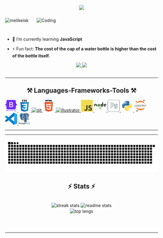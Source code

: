 

<h1 align="center">
    <img src="https://readme-typing-svg.herokuapp.com/?font=Righteous&size=35&center=true&vCenter=true&width=500&height=70&duration=4000&lines=+I'm+Melike+Işık!;" />
</h1>


<img align="right" alt="Coding" width="400" src="https://dl.openseauserdata.com/cache/originImage/files/6fc9db7cd1096f7a3f65930286db687a.gif">


<p align="left"> <img src="https://komarev.com/ghpvc/?username=melikeisk&label=Profile%20views&color=0e75b6&style=flat" alt="melikeisk" /> </p>
<br/>

<!-- - 🔭 I’m currently working on JavaScript -->

- 🌱 I’m currently learning **JavaScript**

- ⚡ Fun fact: **The cost of the cap of a water bottle is higher than the cost of the bottle itself.**

<div align="center"> 
  <a href="mailto:zmelikeisk@gmail.com">
    <img src="https://img.shields.io/badge/Gmail-333333?style=for-the-badge&logo=gmail&logoColor=red" />
  </a>
  <a href="https://linkedin.com/in/melike-isk-/" target="_blank">
    <img src="https://img.shields.io/badge/LinkedIn-0077B5?style=for-the-badge&logo=linkedin&logoColor=white" target="_blank" />
  </a>
</div>

 <br/>

 <hr/>

<h2 align="center">⚒️ Languages-Frameworks-Tools ⚒️</h2>
<p align="left">  <a href="https://getbootstrap.com" target="_blank" rel="noreferrer"> <img src="https://raw.githubusercontent.com/devicons/devicon/master/icons/bootstrap/bootstrap-plain-wordmark.svg" alt="bootstrap" width="40" height="40"/> </a> <a href="https://www.w3schools.com/css/" target="_blank" rel="noreferrer"> <img src="https://raw.githubusercontent.com/devicons/devicon/master/icons/css3/css3-original-wordmark.svg" alt="css3" width="40" height="40"/> </a> <a href="https://git-scm.com/" target="_blank" rel="noreferrer"> <img src="https://www.vectorlogo.zone/logos/git-scm/git-scm-icon.svg" alt="git" width="40" height="40"/> </a> <a href="https://www.w3.org/html/" target="_blank" rel="noreferrer"> <img src="https://raw.githubusercontent.com/devicons/devicon/master/icons/html5/html5-original-wordmark.svg" alt="html5" width="40" height="40"/> </a> <a href="https://www.adobe.com/in/products/illustrator.html" target="_blank" rel="noreferrer"> <img src="https://www.vectorlogo.zone/logos/adobe_illustrator/adobe_illustrator-icon.svg" alt="illustrator" width="40" height="40"/> </a> <a href="https://developer.mozilla.org/en-US/docs/Web/JavaScript" target="_blank" rel="noreferrer"> <img src="https://raw.githubusercontent.com/devicons/devicon/master/icons/javascript/javascript-original.svg" alt="javascript" width="40" height="40"/> </a> <a href="https://nodejs.org" target="_blank" rel="noreferrer"> <img src="https://raw.githubusercontent.com/devicons/devicon/master/icons/nodejs/nodejs-original-wordmark.svg" alt="nodejs" width="40" height="40"/> </a> <a href="https://www.photoshop.com/en" target="_blank" rel="noreferrer"> <img src="https://raw.githubusercontent.com/devicons/devicon/master/icons/photoshop/photoshop-line.svg" alt="photoshop" width="40" height="40"/> </a>   <a href="https://www.python.org" target="_blank" rel="noreferrer">
    <img src="https://raw.githubusercontent.com/devicons/devicon/master/icons/python/python-original.svg" alt="python" width="40" height="40"/>
  </a>
  <a href="https://jupyter.org" target="_blank" rel="noreferrer">
    <img src="https://raw.githubusercontent.com/devicons/devicon/master/icons/jupyter/jupyter-original-wordmark.svg" alt="jupyter" width="40" height="40"/>
  </a>
  <a href="https://code.visualstudio.com/" target="_blank" rel="noreferrer">
    <img src="https://raw.githubusercontent.com/devicons/devicon/master/icons/vscode/vscode-original.svg" alt="vscode" width="40" height="40"/>
  </a>
  <a href="https://www.postgresql.org/" target="_blank" rel="noreferrer">
  <img src="https://raw.githubusercontent.com/devicons/devicon/master/icons/postgresql/postgresql-original-wordmark.svg" alt="postgresql" width="40" height="40"/>
</a> </p>
<hr/>

<hr/>

<picture>
  <source media="(prefers-color-scheme: dark)" srcset="https://raw.githubusercontent.com/melikeisk/melikeisk/output/github-contribution-grid-snake-dark.svg">
  <source media="(prefers-color-scheme: light)" srcset="https://raw.githubusercontent.com/melikeisk/melikeisk/output/github-contribution-grid-snake.svg">
  <img alt="github contribution grid snake animation" src="https://raw.githubusercontent.com/melikeisk/melikeisk/output/github-contribution-grid-snake.svg">
</picture>

<h2 align="center">⚡ Stats ⚡</h2>
<br>
<div align="center">
  <!-- Güncellenmiş streak stats -->
  <img width=390 src="https://streak-stats.demolab.com/?user=melikeisk&hide=HTML&langs_count=8&layout=compact&theme=react&border_radius=10&size_weight=0.5&count_weight=0.5" alt="streak stats"/>
  
  <!-- GitHub Readme Stats -->
  <img width=390 src="https://github-readme-stats.vercel.app/api?username=melikeisk&count_private=true&show_icons=true&theme=react&rank_icon=github&border_radius=10" alt="readme stats" />
  
  <br/>

  <!-- Top Languages -->
  <img width=325 align="center" src="https://github-readme-stats.vercel.app/api/top-langs?username=melikeisk&count_private=true&theme=react&border_radius=10" alt="top langs" />
</div>

<br/><br/>

<hr/>


<br/>
